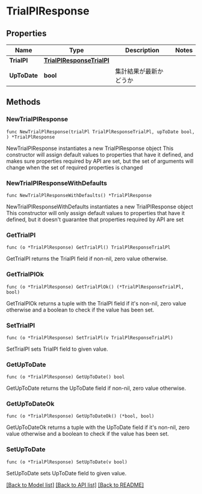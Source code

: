 # TrialPlResponse

## Properties

Name | Type | Description | Notes
------------ | ------------- | ------------- | -------------
**TrialPl** | [**TrialPlResponseTrialPl**](trialPlResponse_trial_pl.md) |  | 
**UpToDate** | **bool** | 集計結果が最新かどうか | 

## Methods

### NewTrialPlResponse

`func NewTrialPlResponse(trialPl TrialPlResponseTrialPl, upToDate bool, ) *TrialPlResponse`

NewTrialPlResponse instantiates a new TrialPlResponse object
This constructor will assign default values to properties that have it defined,
and makes sure properties required by API are set, but the set of arguments
will change when the set of required properties is changed

### NewTrialPlResponseWithDefaults

`func NewTrialPlResponseWithDefaults() *TrialPlResponse`

NewTrialPlResponseWithDefaults instantiates a new TrialPlResponse object
This constructor will only assign default values to properties that have it defined,
but it doesn't guarantee that properties required by API are set

### GetTrialPl

`func (o *TrialPlResponse) GetTrialPl() TrialPlResponseTrialPl`

GetTrialPl returns the TrialPl field if non-nil, zero value otherwise.

### GetTrialPlOk

`func (o *TrialPlResponse) GetTrialPlOk() (*TrialPlResponseTrialPl, bool)`

GetTrialPlOk returns a tuple with the TrialPl field if it's non-nil, zero value otherwise
and a boolean to check if the value has been set.

### SetTrialPl

`func (o *TrialPlResponse) SetTrialPl(v TrialPlResponseTrialPl)`

SetTrialPl sets TrialPl field to given value.


### GetUpToDate

`func (o *TrialPlResponse) GetUpToDate() bool`

GetUpToDate returns the UpToDate field if non-nil, zero value otherwise.

### GetUpToDateOk

`func (o *TrialPlResponse) GetUpToDateOk() (*bool, bool)`

GetUpToDateOk returns a tuple with the UpToDate field if it's non-nil, zero value otherwise
and a boolean to check if the value has been set.

### SetUpToDate

`func (o *TrialPlResponse) SetUpToDate(v bool)`

SetUpToDate sets UpToDate field to given value.



[[Back to Model list]](../README.md#documentation-for-models) [[Back to API list]](../README.md#documentation-for-api-endpoints) [[Back to README]](../README.md)


